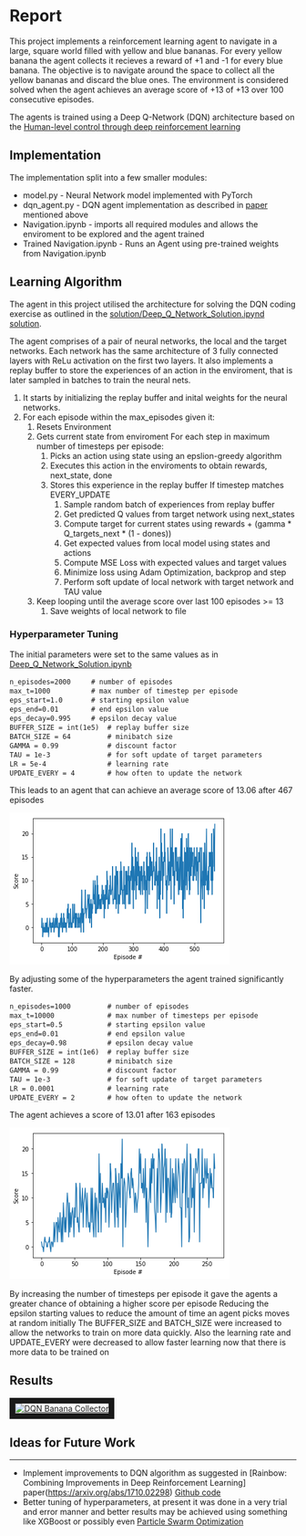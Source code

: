 # Report

This project implements a reinforcement learning agent to navigate in a large, square world filled with yellow and blue bananas. For every yellow banana the agent collects it recieves a reward of +1 and -1 for every blue banana. The objective is to navigate around the space to collect all the yellow bananas and discard the blue ones. The environment is considered solved when the agent achieves an average score of +13  of +13 over 100 consecutive episodes.

The agents is trained using a Deep Q-Network (DQN) architecture based on the [Human-level control through deep reinforcement learning](https://www.nature.com/articles/nature14236)

## Implementation

The implementation split into a few smaller modules: 

* model.py - Neural Network model implemented with PyTorch
* dqn_agent.py - DQN agent implementation as described in [paper](https://www.nature.com/articles/nature14236) mentioned above
* Navigation.ipynb - imports all required modules and allows the enviroment to be explored and the agent trained
* Trained Navigation.ipynb - Runs an Agent using pre-trained weights from Navigation.ipynb

## Learning Algorithm

The agent in this project utilised the architecture for solving the DQN coding exercise as outlined in the [solution/Deep_Q_Network_Solution.ipynd solution](https://github.com/udacity/deep-reinforcement-learning/blob/master/dqn/solution/Deep_Q_Network_Solution.ipynb).	

The agent comprises of a pair of neural networks, the local and the target networks. Each network has the same architecture of 3 fully connected layers with ReLu activation on the first two layers. It also implements a replay buffer to store the experiences of an action in the enviroment, that is later sampled in batches to train the neural nets.


1. It starts by initializing the replay buffer and inital weights for the neural networks.
1. For each episode within the max_episodes given it:
	1. Resets Environment
	1. Gets current state from enviroment
	For each step in maximum number of timesteps per episode:
		1. Picks an action using state using an epslion-greedy algorithm
		1. Executes this action in the enviroments to obtain rewards, next_state, done
		1. Stores this experience in the replay buffer
		If timestep matches EVERY_UPDATE 
			1. Sample random batch of experiences from replay buffer
			1. Get predicted Q values from target network using next_states
			1. Compute target for current states using rewards + (gamma * Q_targets_next * (1 - dones))
			1. Get expected values from local model using states and actions
			1. Compute MSE Loss with expected values and target values
			1. Minimize loss using Adam Optimization, backprop and step
			1. Perform soft update of local network with target network and TAU value
	1. Keep looping until the average score over last 100 episodes >= 13
		1. Save weights of local network to file 


### Hyperparameter Tuning

The initial parameters were set to the same values as in [Deep_Q_Network_Solution.ipynb](https://github.com/udacity/deep-reinforcement-learning/blob/master/dqn/solution/Deep_Q_Network_Solution.ipynb)

	n_episodes=2000		# number of episodes		 
	max_t=1000 			# max number of timestep per episode
	eps_start=1.0		# starting epsilon value
	eps_end=0.01		# end epsilon value
	eps_decay=0.995 	# epsilon decay value
	BUFFER_SIZE = int(1e5)  # replay buffer size
	BATCH_SIZE = 64         # minibatch size
	GAMMA = 0.99            # discount factor
	TAU = 1e-3              # for soft update of target parameters
	LR = 5e-4               # learning rate 
	UPDATE_EVERY = 4        # how often to update the network

This leads to an agent that can achieve an average score of 13.06 after 467 episodes

![Untuned Params](data/images/untuned-params.png "Untuned Parameters")

By adjusting some of the hyperparameters the agent trained significantly faster.

	n_episodes=1000			# number of episodes		 
	max_t=10000 			# max number of timesteps per episode
	eps_start=0.5			# starting epsilon value
	eps_end=0.01			# end epsilon value
	eps_decay=0.98 			# epsilon decay value
	BUFFER_SIZE = int(1e6)  # replay buffer size
	BATCH_SIZE = 128        # minibatch size
	GAMMA = 0.99            # discount factor
	TAU = 1e-3              # for soft update of target parameters
	LR = 0.0001             # learning rate 
	UPDATE_EVERY = 2        # how often to update the network

The agent achieves a score of 13.01 after 163 episodes

![Tuned Params](data/images/episodes.png "Tuned Parameters")


By increasing the number of timesteps per episode it gave the agents a greater chance of obtaining a higher score per episode
Reducing the epsilon starting values to reduce the amount of time an agent picks moves at random initially
The BUFFER_SIZE and BATCH_SIZE were increased to allow the networks to train on more data quickly.
Also the learning rate and UPDATE_EVERY were decreased to allow faster learning now that there is more data to be trained on  


## Results


<a href="http://www.youtube.com/watch?feature=player_embedded&v=TcdwhNYr7Hc
" target="_blank"><img src="http://img.youtube.com/vi/TcdwhNYr7Hc/0.jpg" 
alt="DQN Banana Collector" width="240" height="180" border="10" /></a>



## Ideas for Future Work
---
* Implement improvements to DQN algorithm as suggested in  [Rainbow: Combining Improvements in Deep Reinforcement Learning] paper(https://arxiv.org/abs/1710.02298) [Github code](https://github.com/Kaixhin/Rainbow)
* Better tuning of hyperparameters, at present it was done in a very trial and error manner and better results may be achieved using something like XGBoost or possibly even [Particle Swarm Optimization](https://medium.com/next-level-german-engineering/hyperparameter-optimisation-utilising-a-particle-swarm-approach-5711957b3f3f)  
